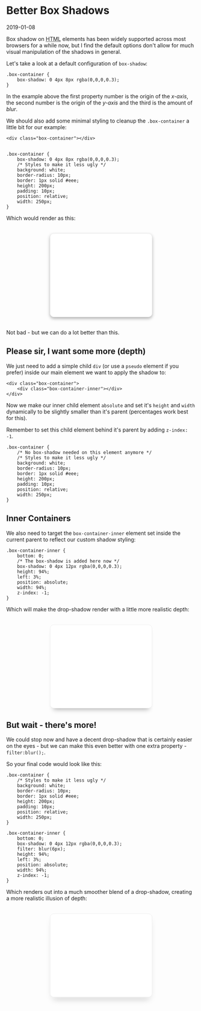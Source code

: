 # Better Box Shadows

2019-01-08

<style>
  .message {
      position: relative;
      z-index: 1;
  }
  .box-container,
  .box-container-depth {
    background: white;
    box-shadow: 0 4px 8px rgba(0,0,0,0.3);
    border: 1px solid #eee;
    border-radius: 10px;
    margin: 2rem auto;
    padding: 10px;
    position: relative;
    height: 200px;
    width: 250px;
  }
  .box-container-depth { box-shadow: none; }
  .box-container-depth .box-container-depth-inner {
    bottom: 0;
    box-shadow: 0 4px 12px rgba(0,0,0,0.3);
    content:'';
    position: absolute;
    width: 94%;
    height: 94%;
    left: 3%;
    z-index: -1;
  }
  .box-container-depth-inner.blur {
      filter: blur(6px);
  }
</style>

Box shadow on <abbr title="hypertext markup language">HTML</abbr> elements has been widely supported across most browsers for a while now, but I find the default options don't allow for much visual manipulation of the shadows in general.

Let's take a look at a default configuration of `box-shadow`:


    .box-container {
        box-shadow: 0 4px 8px rgba(0,0,0,0.3);
    }


In the example above the first property number is the origin of the *x-axis*, the second number is the origin of the *y-axis* and the third is the amount of *blur*.

We should also add some minimal styling to cleanup the `.box-container` a little bit for our example:


    <div class="box-container"></div>


    .box-container {
        box-shadow: 0 4px 8px rgba(0,0,0,0.3);
        /* Styles to make it less ugly */
        background: white;
        border-radius: 10px;
        border: 1px solid #eee;
        height: 200px;
        padding: 10px;
        position: relative;
        width: 250px;
    }


Which would render as this:


<div class="box-container"></div>


Not bad - but we can do a lot better than this.

## Please sir, I want some more (depth)

We just need to add a simple child `div` (or use a `pseudo` element if you prefer) inside our main element we want to apply the shadow to:


    <div class="box-container">
        <div class="box-container-inner"></div>
    </div>


Now we make our inner child element `absolute` and set it's `height` and `width` dynamically to be slightly smaller than it's parent (percentages work best for this). 

Remember to set this child element behind it's parent by adding `z-index: -1`.


    .box-container {
        /* No box-shadow needed on this element anymore */
        /* Styles to make it less ugly */
        background: white;
        border-radius: 10px;
        border: 1px solid #eee;
        height: 200px;
        padding: 10px;
        position: relative;
        width: 250px;
    }


## Inner Containers

We also need to target the `box-container-inner` element set inside the current parent to reflect our custom shadow styling:


    .box-container-inner {
        bottom: 0;
        /* The box-shadow is added here now */
        box-shadow: 0 4px 12px rgba(0,0,0,0.3);
        height: 94%;
        left: 3%;
        position: absolute;
        width: 94%;
        z-index: -1;
    }


Which will make the drop-shadow render with a little more realistic depth:


<div class="box-container-depth"><span class="box-container-depth-inner"></span></div>



## But wait - there's more!

We could stop now and have a decent drop-shadow that is certainly easier on the eyes - but we can make this even better with one extra property - `filter:blur();`. 

So your final code would look like this:


    .box-container {
        /* Styles to make it less ugly */
        background: white;
        border-radius: 10px;
        border: 1px solid #eee;
        height: 200px;
        padding: 10px;
        position: relative;
        width: 250px;
    }
    
    .box-container-inner {
        bottom: 0;
        box-shadow: 0 4px 12px rgba(0,0,0,0.3);
        filter: blur(6px);
        height: 94%;
        left: 3%;
        position: absolute;
        width: 94%;
        z-index: -1;
    }


Which renders out into a much smoother blend of a drop-shadow, creating a more realistic illusion of depth:


<div class="box-container-depth">
    <span class="box-container-depth-inner blur"></span>
</div>


